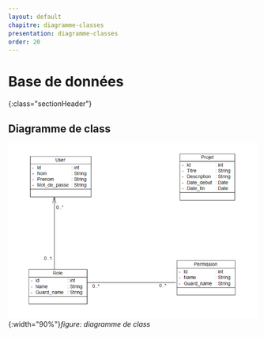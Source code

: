 ```yaml
---
layout: default
chapitre: diagramme-classes
presentation: diagramme-classes
order: 20
---
```

# Base de données
{:class="sectionHeader"}

<!-- new slide -->

## Diagramme de class    
![Diagramme de class](./Images/Diagramme-classe.png){:width="90%"}*figure: diagramme de class*

<!-- new slide -->

